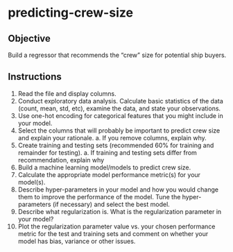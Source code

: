# predicting-crew-size

## Objective
Build a regressor that recommends the “crew” size for potential ship buyers.

## Instructions
1. Read the file and display columns.
2. Conduct exploratory data analysis. Calculate basic statistics of the data (count, mean,
std, etc), examine the data, and state your observations.
3. Use one-hot encoding for categorical features that you might include in your model.
4. Select the columns that will probably be important to predict crew size and explain your
rationale.
a. If you remove columns, explain why.
5. Create training and testing sets (recommended 60% for training and remainder for
testing).
a. If training and testing sets differ from recommendation, explain why
6. Build a machine learning model/models to predict crew size.
7. Calculate the appropriate model performance metric(s) for your model(s).
8. Describe hyper-parameters in your model and how you would change them to improve
the performance of the model. Tune the hyper-parameters (if necessary) and select the
best model.
9. Describe what regularization is. What is the regularization parameter in your model?
10. Plot the regularization parameter value vs. your chosen performance metric for the test
and training sets and comment on whether your model has bias, variance or other
issues.